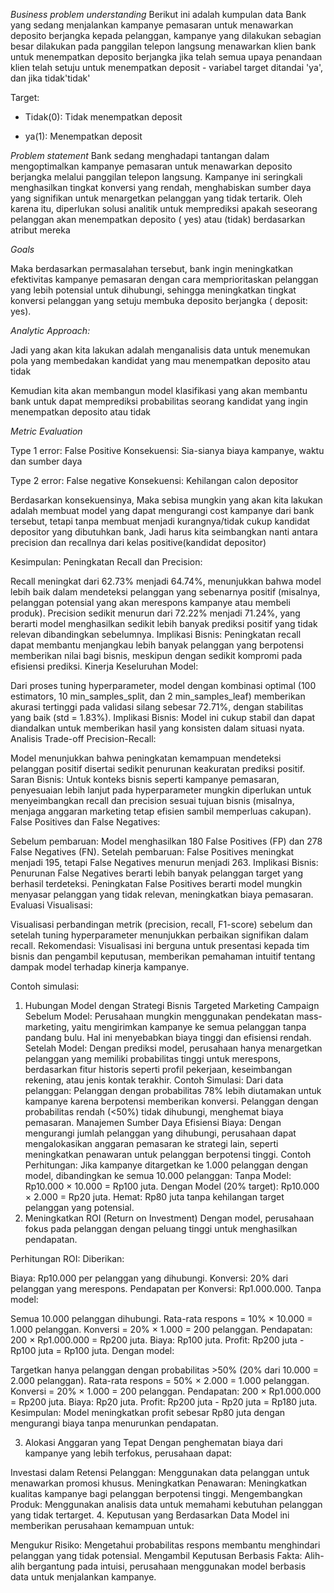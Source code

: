 *Business problem understanding*
Berikut ini adalah kumpulan data Bank yang sedang menjalankan kampanye pemasaran untuk menawarkan deposito berjangka kepada pelanggan, kampanye yang dilakukan sebagian besar dilakukan pada panggilan telepon langsung menawarkan klien bank untuk menempatkan deposito berjangka jika telah semua upaya penandaan klien telah setuju untuk menempatkan deposit - variabel target ditandai 'ya', dan jika tidak'tidak'

Target:
- Tidak(0): Tidak menempatkan deposit

- ya(1): Menempatkan deposit

*Problem statement*
Bank sedang menghadapi tantangan dalam mengoptimalkan kampanye pemasaran untuk menawarkan deposito berjangka melalui panggilan telepon langsung. Kampanye ini seringkali menghasilkan tingkat konversi yang rendah, menghabiskan sumber daya yang signifikan untuk menargetkan pelanggan yang tidak tertarik. Oleh karena itu, diperlukan solusi analitik untuk memprediksi apakah seseorang pelanggan akan menempatkan deposito ( yes) atau (tidak) berdasarkan atribut mereka

*Goals*

Maka berdasarkan permasalahan tersebut, bank ingin meningkatkan efektivitas kampanye pemasaran dengan cara memprioritaskan pelanggan yang lebih potensial untuk dihubungi, sehingga meningkatkan tingkat konversi pelanggan yang setuju membuka deposito berjangka ( deposit: yes).

*Analytic Approach:*

Jadi yang akan kita lakukan adalah menganalisis data untuk menemukan pola yang membedakan kandidat yang mau menempatkan deposito atau tidak 

Kemudian kita akan membangun model klasifikasi yang akan membantu bank untuk dapat memprediksi probabilitas seorang kandidat yang ingin menempatkan deposito atau tidak

*Metric Evaluation*

Type 1 error: False Positive
Konsekuensi: Sia-sianya biaya kampanye, waktu dan sumber daya

Type 2 error: False negative
Konsekuensi: Kehilangan calon depositor

Berdasarkan konsekuensinya, Maka sebisa mungkin yang akan kita lakukan adalah membuat model yang dapat mengurangi cost kampanye dari bank tersebut, tetapi tanpa membuat menjadi kurangnya/tidak cukup kandidat depositor yang dibutuhkan bank, Jadi harus kita seimbangkan nanti antara precision dan recallnya dari kelas positive(kandidat depositor)

Kesimpulan:
Peningkatan Recall dan Precision:

Recall meningkat dari 62.73% menjadi 64.74%, menunjukkan bahwa model lebih baik dalam mendeteksi pelanggan yang sebenarnya positif (misalnya, pelanggan potensial yang akan merespons kampanye atau membeli produk).
Precision sedikit menurun dari 72.22% menjadi 71.24%, yang berarti model menghasilkan sedikit lebih banyak prediksi positif yang tidak relevan dibandingkan sebelumnya.
Implikasi Bisnis: Peningkatan recall dapat membantu menjangkau lebih banyak pelanggan yang berpotensi memberikan nilai bagi bisnis, meskipun dengan sedikit kompromi pada efisiensi prediksi.
Kinerja Keseluruhan Model:

Dari proses tuning hyperparameter, model dengan kombinasi optimal (100 estimators, 10 min_samples_split, dan 2 min_samples_leaf) memberikan akurasi tertinggi pada validasi silang sebesar 72.71%, dengan stabilitas yang baik (std = 1.83%).
Implikasi Bisnis: Model ini cukup stabil dan dapat diandalkan untuk memberikan hasil yang konsisten dalam situasi nyata.
Analisis Trade-off Precision-Recall:

Model menunjukkan bahwa peningkatan kemampuan mendeteksi pelanggan positif disertai sedikit penurunan keakuratan prediksi positif.
Saran Bisnis: Untuk konteks bisnis seperti kampanye pemasaran, penyesuaian lebih lanjut pada hyperparameter mungkin diperlukan untuk menyeimbangkan recall dan precision sesuai tujuan bisnis (misalnya, menjaga anggaran marketing tetap efisien sambil memperluas cakupan).
False Positives dan False Negatives:

Sebelum pembaruan: Model menghasilkan 180 False Positives (FP) dan 278 False Negatives (FN).
Setelah pembaruan: False Positives meningkat menjadi 195, tetapi False Negatives menurun menjadi 263.
Implikasi Bisnis:
Penurunan False Negatives berarti lebih banyak pelanggan target yang berhasil terdeteksi.
Peningkatan False Positives berarti model mungkin menyasar pelanggan yang tidak relevan, meningkatkan biaya pemasaran.
Evaluasi Visualisasi:

Visualisasi perbandingan metrik (precision, recall, F1-score) sebelum dan setelah tuning hyperparameter menunjukkan perbaikan signifikan dalam recall.
Rekomendasi: Visualisasi ini berguna untuk presentasi kepada tim bisnis dan pengambil keputusan, memberikan pemahaman intuitif tentang dampak model terhadap kinerja kampanye.

Contoh simulasi:
1. Hubungan Model dengan Strategi Bisnis
Targeted Marketing Campaign
Sebelum Model: Perusahaan mungkin menggunakan pendekatan mass-marketing, yaitu mengirimkan kampanye ke semua pelanggan tanpa pandang bulu. Hal ini menyebabkan biaya tinggi dan efisiensi rendah.
Setelah Model: Dengan prediksi model, perusahaan hanya menargetkan pelanggan yang memiliki probabilitas tinggi untuk merespons, berdasarkan fitur historis seperti profil pekerjaan, keseimbangan rekening, atau jenis kontak terakhir.
Contoh Simulasi: Dari data pelanggan:
Pelanggan dengan probabilitas 78% lebih diutamakan untuk kampanye karena berpotensi memberikan konversi.
Pelanggan dengan probabilitas rendah (<50%) tidak dihubungi, menghemat biaya pemasaran.
Manajemen Sumber Daya
Efisiensi Biaya: Dengan mengurangi jumlah pelanggan yang dihubungi, perusahaan dapat mengalokasikan anggaran pemasaran ke strategi lain, seperti meningkatkan penawaran untuk pelanggan berpotensi tinggi.
Contoh Perhitungan: Jika kampanye ditargetkan ke 1.000 pelanggan dengan model, dibandingkan ke semua 10.000 pelanggan:
Tanpa Model: Rp10.000 × 10.000 = Rp100 juta.
Dengan Model (20% target): Rp10.000 × 2.000 = Rp20 juta.
Hemat: Rp80 juta tanpa kehilangan target pelanggan yang potensial.
2. Meningkatkan ROI (Return on Investment)
Dengan model, perusahaan fokus pada pelanggan dengan peluang tinggi untuk menghasilkan pendapatan.

Perhitungan ROI:
Diberikan:

Biaya: Rp10.000 per pelanggan yang dihubungi.
Konversi: 20% dari pelanggan yang merespons.
Pendapatan per Konversi: Rp1.000.000.
Tanpa model:

Semua 10.000 pelanggan dihubungi.
Rata-rata respons = 10% × 10.000 = 1.000 pelanggan.
Konversi = 20% × 1.000 = 200 pelanggan.
Pendapatan: 200 × Rp1.000.000 = Rp200 juta.
Biaya: Rp100 juta.
Profit: Rp200 juta - Rp100 juta = Rp100 juta.
Dengan model:

Targetkan hanya pelanggan dengan probabilitas >50% (20% dari 10.000 = 2.000 pelanggan).
Rata-rata respons = 50% × 2.000 = 1.000 pelanggan.
Konversi = 20% × 1.000 = 200 pelanggan.
Pendapatan: 200 × Rp1.000.000 = Rp200 juta.
Biaya: Rp20 juta.
Profit: Rp200 juta - Rp20 juta = Rp180 juta.
Kesimpulan: Model meningkatkan profit sebesar Rp80 juta dengan mengurangi biaya tanpa menurunkan pendapatan.

3. Alokasi Anggaran yang Tepat
Dengan penghematan biaya dari kampanye yang lebih terfokus, perusahaan dapat:

Investasi dalam Retensi Pelanggan:
Menggunakan data pelanggan untuk menawarkan promosi khusus.
Meningkatkan Penawaran:
Meningkatkan kualitas kampanye bagi pelanggan berpotensi tinggi.
Mengembangkan Produk:
Menggunakan analisis data untuk memahami kebutuhan pelanggan yang tidak tertarget.
4. Keputusan yang Berdasarkan Data
Model ini memberikan perusahaan kemampuan untuk:

Mengukur Risiko: Mengetahui probabilitas respons membantu menghindari pelanggan yang tidak potensial.
Mengambil Keputusan Berbasis Fakta: Alih-alih bergantung pada intuisi, perusahaan menggunakan model berbasis data untuk menjalankan kampanye.
